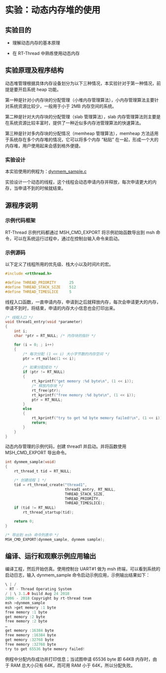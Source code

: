 # 实验：动态内存堆的使用

## 实验目的

-   理解动态内存的基本原理

-   在 RT-Thread 中熟练使用动态内存

## 实验原理及程序结构

动态堆管理根据具体内存设备划分为以下三种情况，本实验针对于第一种情况，前提是要开启系统 heap 功能。

第一种是针对小内存块的分配管理（小堆内存管理算法），小内存管理算法主要针对系统资源比较少，一般用于小于 2MB 内存空间的系统。

第二种是针对大内存块的分配管理（slab 管理算法），slab 内存管理算法则主要是在系统资源比较丰富时，提供了一种近似多内存池管理算法的快速算法。

第三种是针对多内存块的分配情况（memheap 管理算法），memheap 方法适用于系统存在多个内存堆的情况，它可以将多个内存 “粘贴” 在一起，形成一个大的内存堆，用户使用起来会感到格外便捷。

### 实验设计

本实验使用的例程为：[dynmem_sample.c](https://github.com/RT-Thread-packages/kernel-sample/blob/v0.2.0/dynmem_sample.c)

实验设计一个动态的线程，这个线程会动态申请内存并释放，每次申请更大的内存，当申请不到的时候就结束。

## 源程序说明

### 示例代码框架

RT-Thread 示例代码都通过 MSH_CMD_EXPORT 将示例初始函数导出到 msh 命令，可以在系统运行过程中，通过在控制台输入命令来启动。

### 示例源码

以下定义了线程所用的优先级、栈大小以及时间片的宏。

```c
#include <rtthread.h>

#define THREAD_PRIORITY      25
#define THREAD_STACK_SIZE    512
#define THREAD_TIMESLICE     5
```

线程入口函数，一直申请内存，申请到之后就释放内存，每次会申请更大的内存，申请不到时，将结束，申请的内存大小信息也会打印出来。

```c
/* 线程入口 */
void thread1_entry(void *parameter)
{
    int i;
    char *ptr = RT_NULL; /* 内存块的指针 */

    for (i = 0; ; i++)
    {
        /* 每次分配 (1 << i) 大小字节数的内存空间 */
        ptr = rt_malloc(1 << i);

        /* 如果分配成功 */
        if (ptr != RT_NULL)
        {
            rt_kprintf("get memory :%d byte\n", (1 << i));
            /* 释放内存块 */
            rt_free(ptr);
            rt_kprintf("free memory :%d byte\n", (1 << i));
            ptr = RT_NULL;
        }
        else
        {
            rt_kprintf("try to get %d byte memory failed!\n", (1 << i));
            return;
        }
    }
}
```

动态内存管理的示例代码，创建 thread1 并启动。并将函数使用 MSH_CMD_EXPORT 导出命令。

```c
int dynmem_sample(void)
{
    rt_thread_t tid = RT_NULL;

    /* 创建线程 1 */
    tid = rt_thread_create("thread1",
                           thread1_entry, RT_NULL,
                           THREAD_STACK_SIZE,
                           THREAD_PRIORITY,
                           THREAD_TIMESLICE);
    if (tid != RT_NULL)
        rt_thread_startup(tid);

    return 0;
}

/* 导出到 msh 命令列表中 */
MSH_CMD_EXPORT(dynmem_sample, dynmem sample);
```

## 编译、运行和观察示例应用输出

编译工程，然后开始仿真。使用控制台 UART#1 做为 msh 终端，可以看到系统的启动日志，输入 dynmem_sample 命令启动示例应用，示例输出结果如下：

```c
\ | /
- RT - Thread Operating System
/ | \ 3.1.0 build Aug 24 2018
2006 - 2018 Copyright by rt-thread team
msh >dynmem_sample
msh >get memory :1 byte
free memory :1 byte
get memory :2 byte
free memory :2 byte
…
get memory :16384 byte
free memory :16384 byte
get memory :32768 byte
free memory :32768 byte
try to get 65536 byte memory failed!
```

例程中分配内存成功并打印信息；当试图申请 65536 byte 即 64KB 内存时，由于 RAM 总大小只有 64K，而可用 RAM 小于 64K，所以分配失败。
